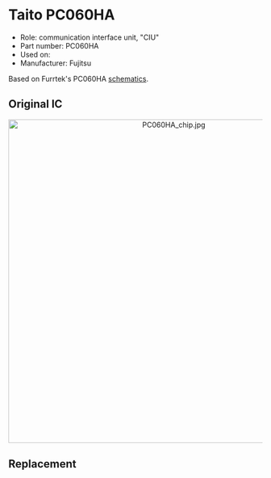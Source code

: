 # Taito PC060HA
* Role: communication interface unit, "CIU"
* Part number: PC060HA
* Used on: 
* Manufacturer: Fujitsu

Based on Furrtek's PC060HA [schematics]( https://github.com/furrtek/VGChips/tree/master/Taito/PC060HA ).


## Original IC
<p align=center><img alt="PC060HA_chip.jpg" src="./PC060HA_chip.jpg" height="auto" width="640"></p>

## Replacement